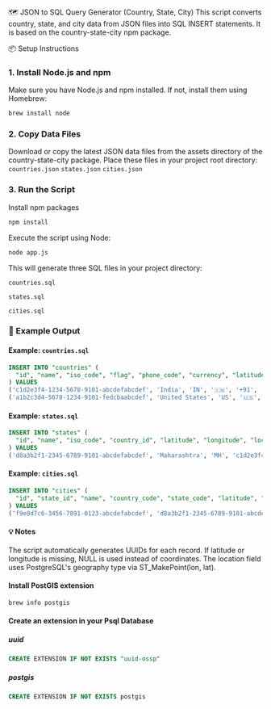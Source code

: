 🗺️ JSON to SQL Query Generator (Country, State, City)
This script converts country, state, and city data from JSON files into SQL INSERT statements.
It is based on the country-state-city npm package.

📦 Setup Instructions
### 1. Install Node.js and npm
Make sure you have Node.js and npm installed.
If not, install them using Homebrew:
```bash
brew install node
```
### 2. Copy Data Files
Download or copy the latest JSON data files from the assets directory of the country-state-city package.
Place these files in your project root directory:
```countries.json```
```states.json```
```cities.json```
### 3. Run the Script
Install npm packages
```bash
npm install
```
Execute the script using Node:
```bash
node app.js
```
This will generate three SQL files in your project directory:

```countries.sql```

```states.sql```

```cities.sql```

### 🧾 Example Output
#### Example: ```countries.sql```
```sql
INSERT INTO "countries" (
  "id", "name", "iso_code", "flag", "phone_code", "currency", "latitude", "longitude", "location", "timezones"
) VALUES
('c1d2e3f4-1234-5678-9101-abcdefabcdef', 'India', 'IN', '🇮🇳', '+91', 'INR', 20.5937, 78.9629, ST_MakePoint(78.9629, 20.5937)::geography, '[{"zoneName":"Asia/Kolkata","gmtOffset":19800,"abbreviation":"IST"}]'),
('a1b2c3d4-5678-1234-9101-fedcbaabcdef', 'United States', 'US', '🇺🇸', '+1', 'USD', 37.0902, -95.7129, ST_MakePoint(-95.7129, 37.0902)::geography, '[{"zoneName":"America/New_York","gmtOffset":-18000,"abbreviation":"EST"}]');
```
#### Example: ```states.sql```
```sql
INSERT INTO "states" (
  "id", "name", "iso_code", "country_id", "latitude", "longitude", "location"
) VALUES
('d8a3b2f1-2345-6789-9101-abcdefabcdef', 'Maharashtra', 'MH', 'c1d2e3f4-1234-5678-9101-abcdefabcdef', 19.7515, 75.7139, ST_MakePoint(75.7139, 19.7515)::geography);
```
#### Example: ```cities.sql```
```sql
INSERT INTO "cities" (
  "id", "state_id", "name", "country_code", "state_code", "latitude", "longitude", "location"
) VALUES
('f9e8d7c6-3456-7891-0123-abcdefabcdef', 'd8a3b2f1-2345-6789-9101-abcdefabcdef', 'Mumbai', 'IN', 'MH', 19.076, 72.8777, ST_MakePoint(72.8777, 19.076)::geography);
```
#### 💡 Notes

The script automatically generates UUIDs for each record.
If latitude or longitude is missing, NULL is used instead of coordinates.
The location field uses PostgreSQL's geography type via ST_MakePoint(lon, lat).

#### Install PostGIS extension
```bash
brew info postgis
```
#### Create an extension in your Psql Database
##### uuid
```sql
CREATE EXTENSION IF NOT EXISTS "uuid-ossp"
```
##### postgis
```sql
CREATE EXTENSION IF NOT EXISTS postgis
```

